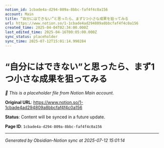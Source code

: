 ```yaml
---
notion_id: 1cbade4a-d294-809a-8bbc-faf4f4c0a156
account: Main
title: “自分にはできない”と思ったら、まず1つ小さな成果を狙ってみる
url: https://www.notion.so/1-1cbade4ad294809a8bbcfaf4f4c0a156
created_time: 2025-04-04T02:34:00.000Z
last_edited_time: 2025-04-16T00:05:00.000Z
sync_status: placeholder
sync_time: 2025-07-12T15:01:14.990284
---
```


# “自分にはできない”と思ったら、まず1つ小さな成果を狙ってみる

*🔄 This is a placeholder file from Notion Main account.*

**Original URL**: https://www.notion.so/1-1cbade4ad294809a8bbcfaf4f4c0a156

**Status**: Content will be synced in a future update.

**Page ID**: `1cbade4a-d294-809a-8bbc-faf4f4c0a156`

---

*Generated by Obsidian-Notion sync at 2025-07-12 15:01:14*

